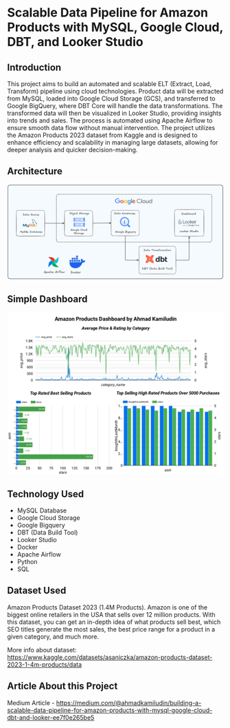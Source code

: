 # Scalable Data Pipeline for Amazon Products with MySQL, Google Cloud, DBT, and Looker Studio

## Introduction

This project aims to build an automated and scalable ELT (Extract, Load, Transform) pipeline using cloud technologies. Product data will be extracted from MySQL, loaded into Google Cloud Storage (GCS), and transferred to Google BigQuery, where DBT Core will handle the data transformations. The transformed data will then be visualized in Looker Studio, providing insights into trends and sales. The process is automated using Apache Airflow to ensure smooth data flow without manual intervention. The project utilizes the Amazon Products 2023 dataset from Kaggle and is designed to enhance efficiency and scalability in managing large datasets, allowing for deeper analysis and quicker decision-making.

## Architecture 
<img src="Diagram.png">

## Simple Dashboard
<img src="Dashboard.jpg">

## Technology Used
- MySQL Database
- Google Cloud Storage
- Google Bigquery
- DBT (Data Build Tool)
- Looker Studio
- Docker
- Apache Airflow
- Python
- SQL

## Dataset Used
Amazon Products Dataset 2023 (1.4M Products). Amazon is one of the biggest online retailers in the USA that sells over 12 million products. With this dataset, you can get an in-depth idea of what products sell best, which SEO titles generate the most sales, the best price range for a product in a given category, and much more.

More info about dataset:
https://www.kaggle.com/datasets/asaniczka/amazon-products-dataset-2023-1-4m-products/data


## Article About this Project 
Medium Article - https://medium.com/@ahmadkamiludin/building-a-scalable-data-pipeline-for-amazon-products-with-mysql-google-cloud-dbt-and-looker-ee7f0e265be5

